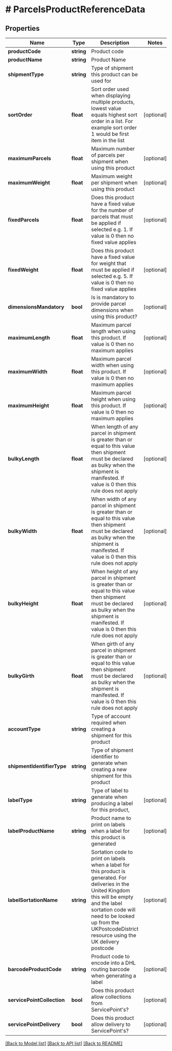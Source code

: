 # # ParcelsProductReferenceData

## Properties

Name | Type | Description | Notes
------------ | ------------- | ------------- | -------------
**productCode** | **string** | Product code |
**productName** | **string** | Product Name |
**shipmentType** | **string** | Type of shipment this product can be used for |
**sortOrder** | **float** | Sort order used when displaying multiple products, lowest value equals highest sort order in a list. For example sort order 1 would be first item in the list | [optional]
**maximumParcels** | **float** | Maximum number of parcels per shipment when using this product | [optional]
**maximumWeight** | **float** | Maximum weight per shipment when using this product | [optional]
**fixedParcels** | **float** | Does this product have a fixed value for the number of parcels that must be applied if selected e.g. 1. If value is 0 then no fixed value applies | [optional]
**fixedWeight** | **float** | Does this product have a fixed value for weight that must be applied if selected e.g. 5. If value is 0 then no fixed value applies | [optional]
**dimensionsMandatory** | **bool** | Is is mandatory to provide parcel dimensions when using this product? | [optional]
**maximumLength** | **float** | Maximum parcel length when using this product. If value is 0 then no maximum applies | [optional]
**maximumWidth** | **float** | Maximum parcel width when using this product. If value is 0 then no maximum applies | [optional]
**maximumHeight** | **float** | Maximum parcel height when using this product. If value is 0 then no maximum applies | [optional]
**bulkyLength** | **float** | When length of any parcel in shipment is greater than or equal to this value then shipment must be declared as bulky when the shipment is manifested. If value is 0 then this rule does not apply | [optional]
**bulkyWidth** | **float** | When width of any parcel in shipment is greater than or equal to this value then shipment must be declared as bulky when the shipment is manifested. If value is 0 then this rule does not apply | [optional]
**bulkyHeight** | **float** | When height of any parcel in shipment is greater than or equal to this value then shipment must be declared as bulky when the shipment is manifested. If value is 0 then this rule does not apply | [optional]
**bulkyGirth** | **float** | When girth of any parcel in shipment is greater than or equal to this value then shipment must be declared as bulky when the shipment is manifested. If value is 0 then this rule does not apply | [optional]
**accountType** | **string** | Type of account required when creating a shipment for this product |
**shipmentIdentifierType** | **string** | Type of shipment identifier to generate when creating a new shipment for this product |
**labelType** | **string** | Type of label to generate when producing a label for this product, | [optional]
**labelProductName** | **string** | Product name to print on labels when a label for this product is generated | [optional]
**labelSortationName** | **string** | Sortation code to print on labels when a label for this product is generated. For deliveries in the United Kingdom this will be empty and the label sortation code will need to be looked up from the UKPostcodeDistrict resource using the UK delivery postcode | [optional]
**barcodeProductCode** | **string** | Product code to encode into a DHL routing barcode when generating a label | [optional]
**servicePointCollection** | **bool** | Does this product allow collections from ServicePoint&#39;s? | [optional]
**servicePointDelivery** | **bool** | Does this product allow delivery to ServicePoint&#39;s? | [optional]

[[Back to Model list]](../../README.md#models) [[Back to API list]](../../README.md#endpoints) [[Back to README]](../../README.md)
